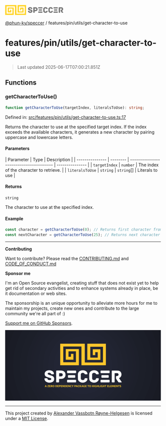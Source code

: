 <div><img alt="SPECCER logo" src="https://raw.githubusercontent.com/phun-ky/speccer/main/public/logo-speccer-horizontal-colored-package.svg?raw=true" style="max-height:32px;"/></div>

[@phun-ky/speccer](../../../README.md) / features/pin/utils/get-character-to-use

# features/pin/utils/get-character-to-use

> Last updated 2025-06-17T07:00:21.851Z

## Functions

### getCharacterToUse()

```ts
function getCharacterToUse(targetIndex, literalsToUse): string;
```

Defined in:
[src/features/pin/utils/get-character-to-use.ts:17](https://github.com/phun-ky/speccer/blob/main/src/features/pin/utils/get-character-to-use.ts#L17)

Returns the character to use at the specified target index. If the index exceeds
the available characters, it generates a new character by pairing uppercase and
lowercase letters.

#### Parameters

| Parameter       | Type     | Description                             |
| --------------- | -------- | --------------------------------------- | --------------- |
| `targetIndex`   | `number` | The index of the character to retrieve. |
| `literalsToUse` | `string` | `string`\[]                             | Literals to use |

#### Returns

`string`

The character to use at the specified index.

#### Example

```ts
const character = getCharacterToUse(0); // Returns first character from SPECCER_LITERALS
const nextCharacter = getCharacterToUse(25); // Returns next character or a generated pair if index exceeds literals length
```

---

**Contributing**

Want to contribute? Please read the
[CONTRIBUTING.md](https://github.com/phun-ky/speccer/blob/main/CONTRIBUTING.md)
and
[CODE_OF_CONDUCT.md](https://github.com/phun-ky/speccer/blob/main/CODE_OF_CONDUCT.md)

**Sponsor me**

I'm an Open Source evangelist, creating stuff that does not exist yet to help
get rid of secondary activities and to enhance systems already in place, be it
documentation or web sites.

The sponsorship is an unique opportunity to alleviate more hours for me to
maintain my projects, create new ones and contribute to the large community
we're all part of :)

[Support me on GitHub Sponsors](https://github.com/sponsors/phun-ky).

![Speccer banner, with logo and slogan: A zero dependency package to annotate or highlight elements](https://github.com/phun-ky/speccer/blob/main/public/speccer-banner.png?raw=true)

---

This project created by [Alexander Vassbotn Røyne-Helgesen](http://phun-ky.net)
is licensed under a [MIT License](https://choosealicense.com/licenses/mit/).
